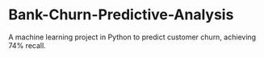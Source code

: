 # Bank-Churn-Predictive-Analysis
A machine learning project in Python to predict customer churn, achieving 74% recall.
